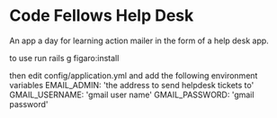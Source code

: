 Code Fellows Help Desk
=============================
An app a day for learning action mailer in
the form of a help desk app.

to use run 
    rails g figaro:install

then edit config/application.yml and add the following environment variables
    EMAIL_ADMIN: 'the address to send helpdesk tickets to'
    GMAIL_USERNAME: 'gmail user name'
    GMAIL_PASSWORD: 'gmail password'